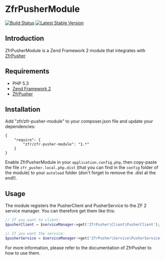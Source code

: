 ZfrPusherModule
===============

[![Build Status](https://travis-ci.org/zf-fr/zfr-pusher-module.png?branch=master)](https://travis-ci.org/zf-fr/zfr-pusher-module)
[![Latest Stable Version](https://poser.pugx.org/zfr/zfr-pusher-module/v/stable.png)](https://packagist.org/packages/zfr/zfr-pusher-module)

Introduction
------------

ZfrPusherModule is a Zend Framework 2 module that integrates with [ZfrPusher](https://github.com/zf-fr/zfr-pusher)

Requirements
------------
* PHP 5.3
* [Zend Framework 2](https://github.com/zendframework/zf2)
* [ZfrPusher](https://github.com/zf-fr/zfr-pusher)

Installation
------------

Add "zfr/zfr-pusher-module" to your composer.json file and update your dependencies:

```
{
    "require": {
        "zfr/zfr-pusher-module": "1.*"
    }
}
```

Enable ZfrPusherModule in your `application.config.php`, then copy-paste the file `zfr_pusher.local.php.dist` (that
you can find in the `config` folder of the module) to your `autoload` folder (don't forget to remove the .dist at
the end!).

Usage
-----

The module registers the PusherClient and PusherService to the ZF 2 service manager. You can therefore get them like
this:

```php
// If you want to client:
$pusherClient = $serviceManager->get('ZfrPusher\Client\PusherClient');

// If you want the service:
$pusherService = $serviceManager->get('ZfrPusher\Service\PusherService');
```

For more information, please refer to the documentation of ZfrPusher to how to use them.
